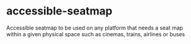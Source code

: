 # accessible-seatmap
Accessible seatmap to be used on any platform that needs a seat map within a given physical space such as cinemas, trains, airlines or buses
